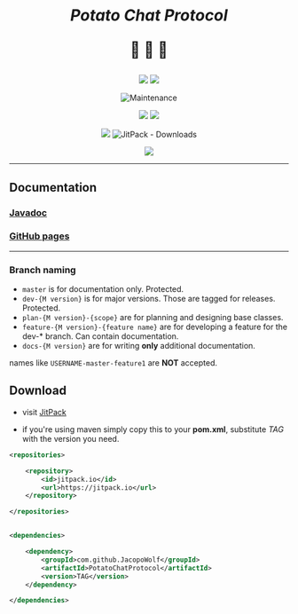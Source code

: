 <center>

<h1> 

***Potato Chat Protocol*** 

:potato: :potato: :potato:

</h1>

![](https://img.shields.io/badge/School-School%20Project-important?style=for-the-badge)
![](https://img.shields.io/github/license/JacopoWolf/PotatoChatProtocol?style=for-the-badge)

![Maintenance](https://img.shields.io/maintenance/yes/2019?style=for-the-badge)

![](https://img.shields.io/badge/IDE-NetBeans-lightgray?style=for-the-badge&logo=apache%20netbeans%20ide&logoColor=white)
![](https://img.shields.io/badge/language-Java-lightblue?style=for-the-badge&logo=java&logoColor=red)

[![](https://img.shields.io/jitpack/v/github/jacopowolf/potatochatprotocol?label=Jitpack%20latest%20release&style=for-the-badge)](https://jitpack.io/#JacopoWolf/PotatoChatProtocol)
![JitPack - Downloads](https://img.shields.io/jitpack/dm/github/jacopowolf/potatochatprotocol?color=darkblue&style=for-the-badge)

![](https://img.shields.io/github/issues/jacopowolf/potatochatprotocol/documentation?style=for-the-badge)

</center>

---

## Documentation

### [Javadoc](https://javadoc.jitpack.io/com/github/jacopowolf/potatochatprotocol/latest/javadoc/index.html)

### [GitHub pages](docs/index.md)

---

### Branch naming

- `master` is for documentation only. Protected.
- `dev-{M version}` is for major versions. Those are tagged for releases. Protected.
- `plan-{M version}-{scope}` are for planning and designing base classes.
- `feature-{M version}-{feature name}` are for developing a feature for the dev-* branch. Can contain documentation.
- `docs-{M version}` are for writing **only** additional documentation.
  
names like `USERNAME-master-feature1` are **NOT** accepted.



## Download

- visit [JitPack](https://jitpack.io/#JacopoWolf/PotatoChatProtocol)

- if you're using maven simply copy this to your **pom.xml**, substitute _TAG_ with the version you need.

```xml
<repositories>

	<repository>
		<id>jitpack.io</id>
		<url>https://jitpack.io</url>
	</repository>

</repositories>


<dependencies>

	<dependency>
		<groupId>com.github.JacopoWolf</groupId>
		<artifactId>PotatoChatProtocol</artifactId>
		<version>TAG</version>
	</dependency>

</dependencies>
```

